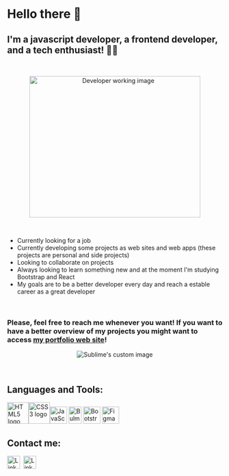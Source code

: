 # Hello there 👋
## I'm a javascript developer, a frontend developer, and a tech enthusiast! 👨‍💻
<br>
<p align="center">
  <img src="https://i.imgur.com/x9sGBSj.png" alt="Developer working image" width="400" height="330"/>
</p>
<br>

* Currently looking for a job
* Currently developing some projects as web sites and web apps (these projects are personal and side projects)
* Looking to collaborate on projects
* Always looking to learn something new and at the moment I'm studying Bootstrap and React
* My goals are to be a better developer every day and reach a estable career as a great developer
<br>

### Please, feel free to reach me whenever you want! If you want to have a better overview of my projects you might want to access [my portfolio web site](https://guilhermezalla.github.io)!

<p align="center">
  <img src="https://emojipedia-us.s3.amazonaws.com/source/skype/289/man-technologist_1f468-200d-1f4bb.png" alt="Sublime's custom image"/>
</p>

<br>

## Languages and Tools: 

<img src="https://upload.wikimedia.org/wikipedia/commons/thumb/6/61/HTML5_logo_and_wordmark.svg/200px-HTML5_logo_and_wordmark.svg.png" alt="HTML5 logo" width="50" height="50"><img src="https://upload.wikimedia.org/wikipedia/commons/d/d5/CSS3_logo_and_wordmark.svg" alt="CSS3 logo" width="50" height="50"><img src="https://upload.wikimedia.org/wikipedia/commons/thumb/9/99/Unofficial_JavaScript_logo_2.svg/2048px-Unofficial_JavaScript_logo_2.svg.png" alt="JavaScript logo" width="40" height="40">
<img src="https://seeklogo.com/images/B/bulma-logo-45B5145BF4-seeklogo.com.png" alt="Bulma logo" width="30" height="40">
<img src="https://seeklogo.com/images/B/bootstrap-logo-3C30FB2A16-seeklogo.com.png" alt="Bootstrap logo" width="40" height="40">
<img src="https://upload.wikimedia.org/wikipedia/commons/3/33/Figma-logo.svg" alt="Figma logo" width="40" height="40">

## Contact me: 

<a href="https://www.linkedin.com/in/guilhermezalla/"><img src="https://cdn-icons-png.flaticon.com/512/174/174857.png" alt="LinkedIn logo" width="30" height="30"></a>&nbsp; <a href="mailto: zallaguilherme@gmail.com"><img src="https://cdn-icons.flaticon.com/png/512/2504/premium/2504727.png?token=exp=1642793594~hmac=bc8c61814aaa1b1bf30b012e81a5f3fb" alt="LinkedIn logo" width="30" height="30"></a>

